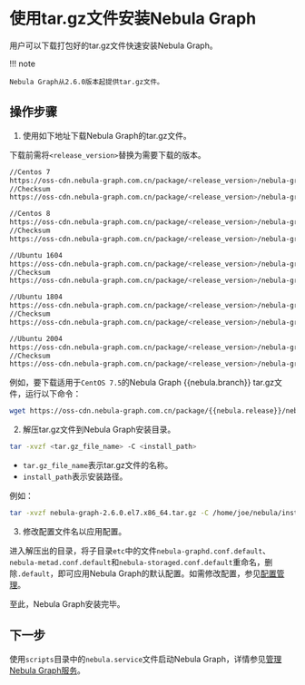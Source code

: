 # 使用tar.gz文件安装Nebula Graph

用户可以下载打包好的tar.gz文件快速安装Nebula Graph。

!!! note

    Nebula Graph从2.6.0版本起提供tar.gz文件。

## 操作步骤

1. 使用如下地址下载Nebula Graph的tar.gz文件。
  
  下载前需将`<release_version>`替换为需要下载的版本。

  ```bash
  //Centos 7
  https://oss-cdn.nebula-graph.com.cn/package/<release_version>/nebula-graph-<release_version>.el7.x86_64.tar.gz
  //Checksum
  https://oss-cdn.nebula-graph.com.cn/package/<release_version>/nebula-graph-<release_version>.el7.x86_64.tar.gz.sha256sum.txt
  
  //Centos 8
  https://oss-cdn.nebula-graph.com.cn/package/<release_version>/nebula-graph-<release_version>.el8.x86_64.tar.gz
  //Checksum
  https://oss-cdn.nebula-graph.com.cn/package/<release_version>/nebula-graph-<release_version>.el8.x86_64.tar.gz.sha256sum.txt
  
  //Ubuntu 1604
  https://oss-cdn.nebula-graph.com.cn/package/<release_version>/nebula-graph-<release_version>.ubuntu1604.amd64.tar.gz
  //Checksum
  https://oss-cdn.nebula-graph.com.cn/package/<release_version>/nebula-graph-<release_version>.ubuntu1604.amd64.tar.gz.sha256sum.txt
  
  //Ubuntu 1804
  https://oss-cdn.nebula-graph.com.cn/package/<release_version>/nebula-graph-<release_version>.ubuntu1804.amd64.tar.gz
  //Checksum
  https://oss-cdn.nebula-graph.com.cn/package/<release_version>/nebula-graph-<release_version>.ubuntu1804.amd64.tar.gz.sha256sum.txt
  
  //Ubuntu 2004
  https://oss-cdn.nebula-graph.com.cn/package/<release_version>/nebula-graph-<release_version>.ubuntu2004.amd64.tar.gz
  //Checksum
  https://oss-cdn.nebula-graph.com.cn/package/<release_version>/nebula-graph-<release_version>.ubuntu2004.amd64.tar.gz.sha256sum.txt
  ```
  
  例如，要下载适用于`CentOS 7.5`的Nebula Graph {{nebula.branch}} tar.gz文件，运行以下命令：
  
  ```bash
  wget https://oss-cdn.nebula-graph.com.cn/package/{{nebula.release}}/nebula-graph-{{nebula.release}}.el7.x86_64.tar.gz
  ```

2. 解压tar.gz文件到Nebula Graph安装目录。

  ```bash
  tar -xvzf <tar.gz_file_name> -C <install_path>
  ```
  
  * `tar.gz_file_name`表示tar.gz文件的名称。
  * `install_path`表示安装路径。
  
  例如：
  
  ```bash
  tar -xvzf nebula-graph-2.6.0.el7.x86_64.tar.gz -C /home/joe/nebula/install
  ```

3. 修改配置文件名以应用配置。
  
  进入解压出的目录，将子目录`etc`中的文件`nebula-graphd.conf.default`、`nebula-metad.conf.default`和`nebula-storaged.conf.default`重命名，删除`.default`，即可应用Nebula Graph的默认配置。如需修改配置，参见[配置管理](../../5.configurations-and-logs/1.configurations/1.configurations.md)。

至此，Nebula Graph安装完毕。

## 下一步

使用`scripts`目录中的`nebula.service`文件启动Nebula Graph，详情参见[管理Nebula Graph服务](../manage-service.md)。
